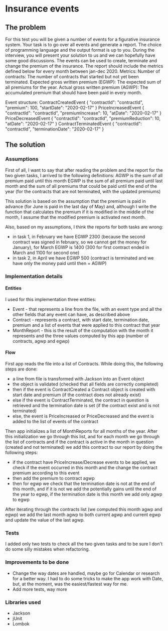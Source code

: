 # Insurance events

## The problem
For this test you will be given a number of events for a figurative insurance system. Your task is to go over all events and generate a report. The choice of programming language and the output format is up to you. During the interview, you will present your solution to us and we can hopefully have some good discussions.
The events can be used to create, terminate and change the premium of the insurance. The report should include the metrics defined below for every month ​between ​jan-dec 2020.
Metrics:
Number of contracts​: The number of contracts that started but not yet been terminated. Expected gross written premium (EGWP)​: The expected sum of all premiums for the year. Actual gross written premium (AGWP)​: The accumulated premium that should have been paid in every month.

Event structure:
ContractCreatedEvent
{
"contractId":  "contractId",
"premium": 100,
"startDate": "2020-02-17"
}
PriceIncreasedEvent
{
"contractId":  "contractId",
"premiumIncrease": 10,
"atDate": "2020-02-17"
}
PriceDecreasedEvent
{
"contractId":  "contractId",
"premiumReduction": 10,
"atDate": "2020-02-17"
}
ContractTerminatedEvent
{
"contractId":  "contractId",
"terminationDate": "2020-02-17"
}

## The solution

### Assumptions

First of all, I want to say that after reading the problem and the report for the two given tasks, I arrived to the following definitions:
AGWP is the sum of all premium paid until this month
EGWP is the sum of all premium paid until last month and the sum of all premiums that could be paid until the end of the year (for the contracts that are not terminated, with the updated premiums)

This solution is based on the assumption that the premium is paid in advance (for June is paid in the last day of May) and, although I write the function that calculates the premium if it is modified in the middle of the month, I assume that the modified premium is activated next month.

Also, based on my assumptions, I think the reports for both tasks are wrong:
- in task 1, in February we have EGWP 2300 (because the second contract was signed in february, so we cannot get the money for January), for March EGWP is 1400 (300 for first contract ended in March and 1100 for second one) 
- in task 2, in April we have EGWP 500 (contract is terminated and we have only the money paid until then = AGWP)

### Implementation details

#### Entities
I used for this implementation three entities:
- Event - that represents a line from the file, with an event type and all the other fields that any event can have, as described above
- Contract - represents a contract, with start date, termination date, premium and a list of events that were applied to this contract that year
- MonthReport - this is the result of the computation with the month it represents and the three values computed by this app (number of contracts, agwp and egwp)

#### Flow
First app reads the file into a list of Contracts. While doing this, the following steps are done:
- a line from file is transformed with Jackson into an Event object
- the object is validated (checked that all fields are correctly completed)
- then if the event is ContractCreated a Contract object is created with start date and premium (if the contract does not already exist)
- else if the event is ContractTerminated, the contract in question is retrieved and the termination date is set (if the contract exist and is not terminated)
- else, the event is PriceIncreased or PriceDecreased and the event is added to the list of events of the contract
  
Then app initializes a list of MonthReports for all months of the year.
After this initialization we go through this list, and for each month we go through the list of contracts and if the contract is active in the month in question (created and not terminated) we add this contract to our report by doing the following steps:
- if the contract have PriceIncrease/Decrease events to be applied, we check if the event occurred in this month and the change the contract premium according to this event
- then add the premium to contract agwp
- then for egwp we check that the termination date is not at the end of this month, and if it is not we add the potentially gains until the end of the year to egwp, if the termination date is this month we add only agwp to egwp

After iterating through the contracts list (we computed this month agwp and egwp) we add the last month agwp to both current agwp and current egwp and update the value of the last agwp.

### Tests
I added only two tests to check all the two given tasks and to be sure I don't do some silly mistakes when refactoring.

### Improvements to be done

- Change the way dates are handled, maybe go for Calendar or research for a better way. I had to do some tricks to make the app work with Date, but, at the moment, was the easiest/fastest way for me.
- Add more tests, way more

### Libraries used

- Jackson
- jUnit
- Lombok
